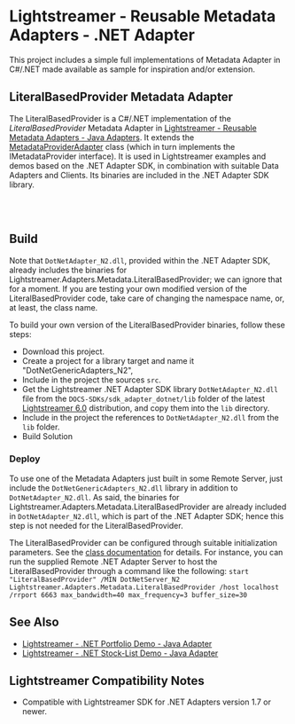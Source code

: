 # Lightstreamer - Reusable Metadata Adapters - .NET Adapter

<!-- START DESCRIPTION lightstreamer-example-reusablemetadata-adapter-dotnet -->

This project includes a simple full implementations of Metadata Adapter in C#/.NET made available as sample for inspiration and/or extension.

## LiteralBasedProvider Metadata Adapter

The LiteralBasedProvider is a C#/.NET implementation of the *LiteralBasedProvider* Metadata Adapter in [Lightstreamer - Reusable Metadata Adapters - Java Adapters](https://github.com/Weswit/Lightstreamer-example-ReusableMetadata-adapter-java).
It extends the [MetadataProviderAdapter](http://www.lightstreamer.com/docs/adapter_dotnet_api/Lightstreamer_Interfaces_Metadata_MetadataProviderAdapter.html) class (which in turn implements the IMetadataProvider interface).
It is used in Lightstreamer examples and demos based on the .NET Adapter SDK, in combination with suitable Data Adapters and Clients.
Its binaries are included in the .NET Adapter SDK library.

<!-- END DESCRIPTION lightstreamer-example-reusablemetadata-adapter-java -->
<br>
<br>

## Build

Note that `DotNetAdapter_N2.dll`, provided within the .NET Adapter SDK, already includes the binaries for Lightstreamer.Adapters.Metadata.LiteralBasedProvider; we can ignore that for a moment.
If you are testing your own modified version of the LiteralBasedProvider code, take care of changing the namespace name, or, at least, the class name.

To build your own version of the LiteralBasedProvider binaries, follow these steps:
* Download this project.
* Create a project for a library target and name it "DotNetGenericAdapters_N2",
* Include in the project the sources `src`.
* Get the Lightstreamer .NET Adapter SDK library `DotNetAdapter_N2.dll` file from the `DOCS-SDKs/sdk_adapter_dotnet/lib` folder of the latest [Lightstreamer 6.0](http://download.lightstreamer.com/#next) distribution, and copy them into the `lib` directory.
* Include in the project the references to `DotNetAdapter_N2.dll` from the `lib` folder.
* Build Solution

### Deploy

To use one of the Metadata Adapters just built in some Remote Server, just include the `DotNetGenericAdapters_N2.dll` library in addition to `DotNetAdapter_N2.dll`.
As said, the binaries for Lightstreamer.Adapters.Metadata.LiteralBasedProvider are already included in `DotNetAdapter_N2.dll`, which is part of the .NET Adapter SDK; hence this step is not needed for the LiteralBasedProvider.

The LiteralBasedProvider can be configured through suitable initialization parameters. See the [class documentation](http://www.lightstreamer.com/docs/adapter_dotnet_api/Lightstreamer_Adapters_Metadata_LiteralBasedProvider.html) for details.
For instance, you can run the supplied Remote .NET Adapter Server to host the LiteralBasedProvider through a command like the following:
`start "LiteralBasedProvider" /MIN DotNetServer_N2 Lightstreamer.Adapters.Metadata.LiteralBasedProvider /host localhost /rrport 6663 max_bandwidth=40 max_frequency=3 buffer_size=30`<br/>

## See Also
<!-- START RELATED_ENTRIES -->

* [Lightstreamer - .NET Portfolio Demo - Java Adapter](https://github.com/Weswit/Lightstreamer-example-Portfolio-adapter-dotnet)
* [Lightstreamer - .NET Stock-List Demo - Java Adapter](https://github.com/Weswit/Lightstreamer-example-Stocklist-adapter-dotnet)

<!-- END RELATED_ENTRIES -->

## Lightstreamer Compatibility Notes

* Compatible with Lightstreamer SDK for .NET Adapters version 1.7 or newer.
